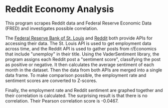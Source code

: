 # Reddit Economy Analysis
This program scrapes Reddit data and Federal Reserve Economic Data (FRED) and investigates possible correlation.

The [Federal Reserve Bank of St. Louis](https://fred.stlouisfed.org/) and [Reddit](https://www.reddit.com/r/Economics/) both provide APIs for accessing their data. The St. Louis API is used to get employment data across time, and the Reddit API is used to gather posts from r/Economics that include "unemploy" in their title. Using the VaderSentiment library, the program assigns each Reddit post a "sentiment score", classifying the post as positive or negative. It then calculates the average sentiment of each month in the dataset. Then the data from both APIs are merged into a single data frame. To make comparison possible, the employment rate and sentiment scores are converted to Z-scores.

Finally, the employment rate and Reddit sentiment are graphed together and their correlation is calculated. The surprising result is that there is no correlation. Their Pearson correlation score is -0.0467.
